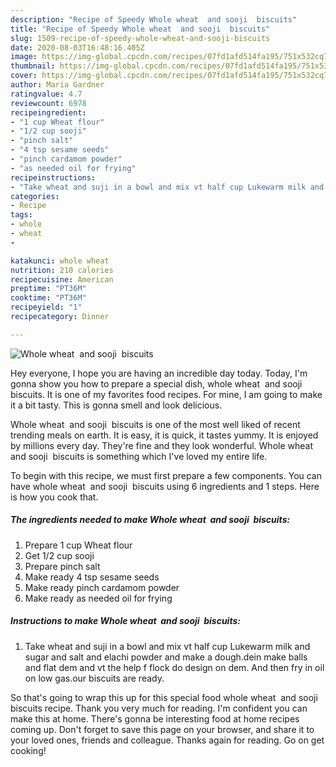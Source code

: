 ```yaml
---
description: "Recipe of Speedy Whole wheat  and sooji  biscuits"
title: "Recipe of Speedy Whole wheat  and sooji  biscuits"
slug: 1509-recipe-of-speedy-whole-wheat-and-sooji-biscuits
date: 2020-08-03T16:48:16.405Z
image: https://img-global.cpcdn.com/recipes/07fd1afd514fa195/751x532cq70/whole-wheat-and-sooji-biscuits-recipe-main-photo.jpg
thumbnail: https://img-global.cpcdn.com/recipes/07fd1afd514fa195/751x532cq70/whole-wheat-and-sooji-biscuits-recipe-main-photo.jpg
cover: https://img-global.cpcdn.com/recipes/07fd1afd514fa195/751x532cq70/whole-wheat-and-sooji-biscuits-recipe-main-photo.jpg
author: Maria Gardner
ratingvalue: 4.7
reviewcount: 6978
recipeingredient:
- "1 cup Wheat flour"
- "1/2 cup sooji"
- "pinch salt"
- "4 tsp sesame seeds"
- "pinch cardamom powder"
- "as needed oil for frying"
recipeinstructions:
- "Take wheat and suji in a bowl and mix vt half cup Lukewarm milk and sugar and salt and elachi powder and make a dough.dein make balls and flat dem and vt the help f flock do design on dem. And then fry in oil on low gas.our biscuits are ready."
categories:
- Recipe
tags:
- whole
- wheat
- 

katakunci: whole wheat  
nutrition: 210 calories
recipecuisine: American
preptime: "PT36M"
cooktime: "PT36M"
recipeyield: "1"
recipecategory: Dinner

---
```



![Whole wheat  and sooji  biscuits](https://img-global.cpcdn.com/recipes/07fd1afd514fa195/751x532cq70/whole-wheat-and-sooji-biscuits-recipe-main-photo.jpg)

Hey everyone, I hope you are having an incredible day today. Today, I'm gonna show you how to prepare a special dish, whole wheat  and sooji  biscuits. It is one of my favorites food recipes. For mine, I am going to make it a bit tasty. This is gonna smell and look delicious.



Whole wheat  and sooji  biscuits is one of the most well liked of recent trending meals on earth. It is easy, it is quick, it tastes yummy. It is enjoyed by millions every day. They're fine and they look wonderful. Whole wheat  and sooji  biscuits is something which I've loved my entire life.


To begin with this recipe, we must first prepare a few components. You can have whole wheat  and sooji  biscuits using 6 ingredients and 1 steps. Here is how you cook that.

<!--inarticleads1-->

##### The ingredients needed to make Whole wheat  and sooji  biscuits:

1. Prepare 1 cup Wheat flour
1. Get 1/2 cup sooji
1. Prepare pinch salt
1. Make ready 4 tsp sesame seeds
1. Make ready pinch cardamom powder
1. Make ready as needed oil for frying




<!--inarticleads2-->

##### Instructions to make Whole wheat  and sooji  biscuits:

1. Take wheat and suji in a bowl and mix vt half cup Lukewarm milk and sugar and salt and elachi powder and make a dough.dein make balls and flat dem and vt the help f flock do design on dem. And then fry in oil on low gas.our biscuits are ready.




So that's going to wrap this up for this special food whole wheat  and sooji  biscuits recipe. Thank you very much for reading. I'm confident you can make this at home. There's gonna be interesting food at home recipes coming up. Don't forget to save this page on your browser, and share it to your loved ones, friends and colleague. Thanks again for reading. Go on get cooking!
